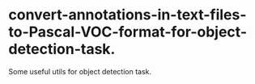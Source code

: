 # convert-annotations-in-text-files-to-Pascal-VOC-format-for-object-detection-task.
Some useful utils for object detection task.
